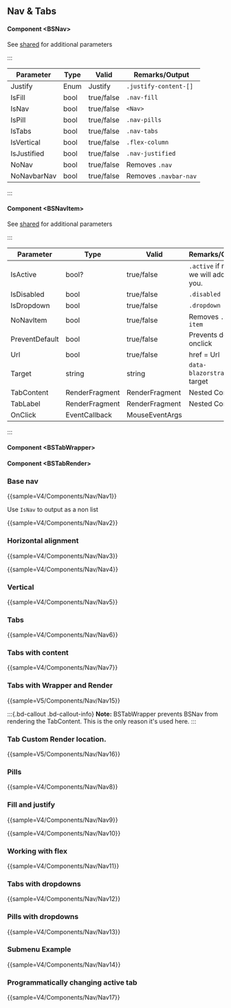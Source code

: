 ﻿## Nav & Tabs
#### Component \<BSNav\>
See [shared](layout/shared) for additional parameters

:::

| Parameter   | Type | Valid      | Remarks/Output        | 
|-------------|------|------------|-----------------------|
| Justify     | Enum | Justify    | `.justify-content-[]` | {.table-striped}
| IsFill      | bool | true/false | `.nav-fill`           | 
| IsNav       | bool | true/false | `<Nav>`               |
| IsPill      | bool | true/false | `.nav-pills`          |
| IsTabs      | bool | true/false | `.nav-tabs`           |
| IsVertical  | bool | true/false | `.flex-column`        |
| IsJustified | bool | true/false | `.nav-justified`      |
| NoNav       | bool | true/false | Removes `.nav`        |
| NoNavbarNav | bool | true/false | Removes `.navbar-nav` |

:::

#### Component \<BSNavItem\>
See [shared](layout/shared) for additional parameters

:::

| Parameter      | Type           | Valid          | Remarks/Output                               | 
|----------------|----------------|----------------|----------------------------------------------|
| IsActive       | bool?          | true/false     | `.active` if not set we will add it for you. | {.table-striped}
| IsDisabled     | bool           | true/false     | `.disabled`                                  |
| IsDropdown     | bool           | true/false     | `.dropdown`                                  |
| NoNavItem      | bool           | true/false     | Removes `.nav-item`                          |
| PreventDefault | bool           | true/false     | Prevents default onclick                     |
| Url            | bool           | true/false     | href = Url                                   |
| Target         | string         | string         | `data-blazorstrap` of target                 |
| TabContent     | RenderFragment | RenderFragment | Nested Content                               |
| TabLabel       | RenderFragment | RenderFragment | Nested Content                               |
| OnClick        | EventCallback  | MouseEventArgs |                                              |

:::

#### Component \<BSTabWrapper\>

#### Component \<BSTabRender\>

### Base nav

{{sample=V4/Components/Nav/Nav1}}

Use `IsNav` to output as a non list

{{sample=V4/Components/Nav/Nav2}}

### Horizontal alignment

{{sample=V4/Components/Nav/Nav3}}

{{sample=V4/Components/Nav/Nav4}}

### Vertical

{{sample=V4/Components/Nav/Nav5}}

### Tabs

{{sample=V4/Components/Nav/Nav6}}

### Tabs with content

{{sample=V4/Components/Nav/Nav7}}

### Tabs with Wrapper and Render

{{sample=V5/Components/Nav/Nav15}}

:::{.bd-callout .bd-callout-info}
**Note:** BSTabWrapper prevents BSNav from rendering the TabContent. This is the only reason it's used here.
:::

### Tab Custom Render location.

{{sample=V5/Components/Nav/Nav16}}
### Pills

{{sample=V4/Components/Nav/Nav8}}

### Fill and justify

{{sample=V4/Components/Nav/Nav9}}

{{sample=V4/Components/Nav/Nav10}}

### Working with flex

{{sample=V4/Components/Nav/Nav11}}

### Tabs with dropdowns

{{sample=V4/Components/Nav/Nav12}}

### Pills with dropdowns

{{sample=V4/Components/Nav/Nav13}}

### Submenu Example

{{sample=V4/Components/Nav/Nav14}}

### Programmatically changing active tab

{{sample=V4/Components/Nav/Nav17}}